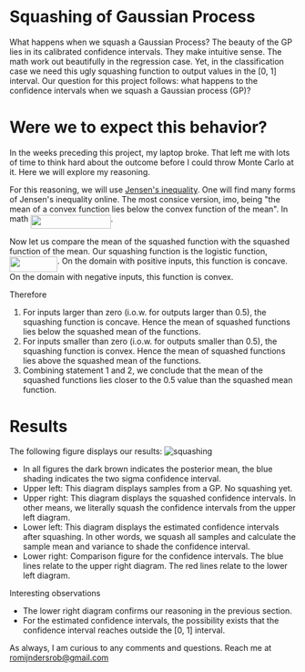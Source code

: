 # Squashing of Gaussian Process
What happens when we squash a Gaussian Process? The beauty of the GP lies in its calibrated confidence intervals. They make intuitive sense. The math work out beautifully in the regression case. Yet, in the classification case we need this ugly squashing function to output values in the [0, 1] interval. Our question for this project follows: what happens to the confidence intervals when we squash a Gaussian process (GP)?

# Were we to expect this behavior?
In the weeks preceding this project, my laptop broke. That left me with lots of time to think hard about the outcome before I could throw Monte Carlo at it. Here we will explore my reasoning. 

For this reasoning, we will use [Jensen's inequality](https://en.wikipedia.org/wiki/Jensen%27s_inequality). One will find many forms of Jensen's inequality online. The most consice version, imo, being "the mean of a convex function lies below the convex function of the mean". In math <img src="https://github.com/RobRomijnders/squashing/blob/master/svgs/01bcf9c4aa3a054c7555013715dd285d.svg" align=middle width=140.905875pt height=24.56552999999997pt/>.

Now let us compare the mean of the squashed function with the squashed function of the mean. Our squashing function is the logistic function, <img src="https://rawgit.com/RobRomijnders/squashing/master/svgs/bccf253d5eabc9c746afee392f973abd.svg" align=middle width=83.9091pt height=26.70657pt/>. On the domain with positive inputs, this function is concave. On the domain with negative inputs, this function is convex.

Therefore 

  1. For inputs larger than zero (i.o.w. for outputs larger than 0.5), the squashing function is concave. Hence the mean of squashed functions lies below the squashed mean of the functions.
  2. For inputs smaller than zero (i.o.w. for outputs smaller than 0.5), the squashing function is convex. Hence the mean of squashed functions lies above the squashed mean of the functions.
  3. Combining statement 1 and 2, we conclude that the mean of the squashed functions lies closer to the 0.5 value than the squashed mean function.

# Results
The following figure displays our results:
![squashing](https://github.com/RobRomijnders/squashing/blob/master/squash_squash_squash.png?raw=true)

  * In all figures the dark brown indicates the posterior mean, the blue shading indicates the two sigma confidence interval.
  * Upper left: This diagram displays samples from a GP. No squashing yet.
  * Upper right: This diagram displays the squashed confidence intervals. In other means, we literally squash the confidence intervals from the upper left diagram.
  * Lower left: This diagram displays the estimated confidence intervals after squashing. In other words, we squash all samples and calculate the sample mean and variance to shade the confidence interval.
  * Lower right: Comparison figure for the confidence intervals. The blue lines relate to the upper right diagram. The red lines relate to the lower left diagram.  

Interesting observations

  * The lower right diagram confirms our reasoning in the previous section.
  * For the estimated confidence intervals, the possibility exists that the confidence interval reaches outside the [0, 1] interval.

As always, I am curious to any comments and questions. Reach me at romijndersrob@gmail.com